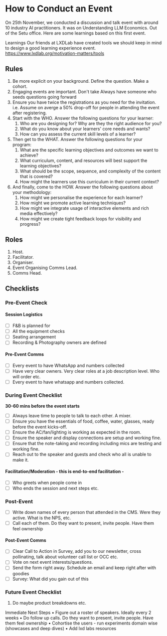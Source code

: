# How to Conduct an Event

On 25th November, we conducted a discussion and talk event with around 10 industry AI practitioners. It was on Understanding LLM Economics. Out of the Setu office. Here are some learnings based on this first event.

&#x20;  Learnings Our friends at LXDLab have created tools we should keep in mind to design a good learning experience event. https://www.lxdlab.org/motivation-matters/tools

## Rules

1. Be more explicit on your background. Define the question. Make a cohort.
2. Engaging events are important. Don't take Always have someone who seeds questions going forward
3. Ensure you have twice the registrations as you need for the invitation. i.e. Assume on averge a 50% drop-off for people in attending the event after registering.
4. Start with the WHO. Answer the following questions for your learner:
   1. Who are you designing for? Why are they the right audience for you?
   2. What do you know about your learners' core needs and wants?
   3. How can you assess the current skill levels of a learner?
5. Then get to the WHAT. Answer the following questions for your program:
   1. What are the specific learning objectives and outcomes we want to achieve?
   2. What curriculum, content, and resources will best support the learning objectives?
   3. What should be the scope, sequence, and complexity of the content that is covered?
   4. How might the learners use this curriculum in their current context?
6. And finally, come to the HOW. Answer the following questions about your methodology:
   1. How might we personalise the experience for each learner?
   2. How might we promote active learning techniques?
   3. How might we integrate usage of interactive elements and rich media effectively?
   4. How might we create tight feedback loops for visibility and progress?

## Roles

1. Host.
2. Facilitator.
3. Organiser.
4. Event Organising Comms Lead.
5. Comms Head.

## Checklists

### Pre-Event Check

#### Session Logistics

* [ ] F\&B is planned for
* [ ] All the equipment checks
* [ ] Seating arrangement
* [ ] Recording & Photography owners are defined

#### Pre-Event Comms

* [ ] Every event to have WhatsApp and numbers collected
* [ ] Have very clear owners. Very clear roles at a job description level. Who will order etc.
* [ ] Every event to have whatsapp and numbers collected.

### During Event Checklist

**30-60 mins before the event starts**

* [ ] Always leave time to people to talk to each other. A mixer.
* [ ] Ensure you have the essentials of food, coffee, water, glasses, ready before the event kicks-off.
* [ ] Ensure the AC/fan/lighting is working as expected in the room.
* [ ] Ensure the speaker and display connections are setup and working fine.
* [ ] Ensure that the note-taking and recording including mics are testing and working fine.
* [ ] Reach out to the speaker and guests and check who all is unable to make it.

#### Facilitation/Moderation - this is end-to-end facilitation -

* [ ] Who greets when people come in
* [ ] Who ends the session and next steps etc.

### Post-Event

* [ ] Write down names of every person that attended in the CMS. Were they active. What is the NPS, etc.
* [ ] Call each of them.  Do they want to present, invite people. Have them feel ownership

#### Post-Event Comms

* [ ] Clear Call to Action in Survey, add you to our newsletter, cross pollinating, talk about volunteer call list or OCC etc.
* [ ] Vote on next event interests/questions.
* [ ] Send the form right away. Schedule an email and keep right after with goodies
* [ ] Survey: What did you gain out of this

### Future Event Checklist

1. Do maybe product breakdowns etc.

Immediate Next Steps • Figure out a roster of speakers. Ideally every 2 weeks • Do follow up calls. Do they want to present, invite people. Have them feel ownership • Cohortise the users - run experiments domain wise (showcases and deep dives) • Add lxd labs resources
